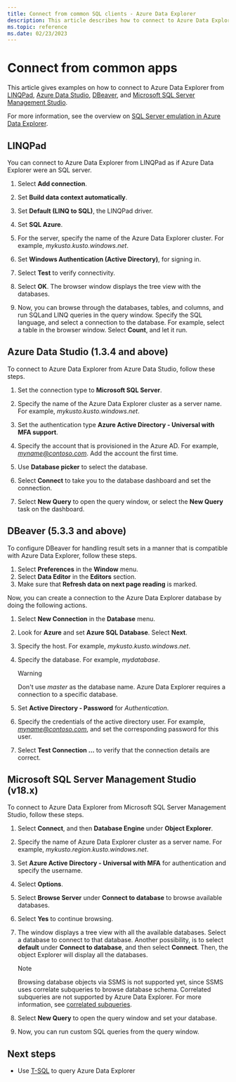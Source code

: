 ```yaml
---
title: Connect from common SQL clients - Azure Data Explorer
description: This article describes how to connect to Azure Data Explorer with SQL Server emulation from various clients in Azure Data Explorer.
ms.topic: reference
ms.date: 02/23/2023
---
```


# Connect from common apps

This article gives examples on how to connect to Azure Data Explorer from [LINQPad](#linqpad), [Azure Data Studio](#azure-data-studio-134-and-above), [DBeaver](#dbeaver-533-and-above), and [Microsoft SQL Server Management Studio](#microsoft-sql-server-management-studio-v18x).

For more information, see the overview on [SQL Server emulation in Azure Data Explorer](connect-sql-server-emulation.md).

## LINQPad

You can connect to Azure Data Explorer from LINQPad as if Azure Data Explorer were an SQL server.

1. Select **Add connection**.

1. Set **Build data context automatically**.

1. Set **Default (LINQ to SQL)**, the LINQPad driver.

1. Set **SQL Azure**.

1. For the server, specify the name of the Azure Data Explorer cluster. For example, *mykusto.kusto.windows.net*.

1. Set **Windows Authentication (Active Directory)**, for signing in.

1. Select **Test** to verify connectivity.

1. Select **OK**. The browser window displays the tree view with the databases.

1. Now, you can browse through the databases, tables, and columns, and run SQLand LINQ queries in the query window. Specify the SQL language, and select a connection to the database. For example, select a table in the browser window. Select **Count**, and let it run.

## Azure Data Studio (1.3.4 and above)

To connect to Azure Data Explorer from Azure Data Studio, follow these steps.

1. Set the connection type to **Microsoft SQL Server**.

1. Specify the name of the Azure Data Explorer cluster as a server name. For example, *mykusto.kusto.windows.net*.

1. Set the authentication type **Azure Active Directory - Universal with MFA support**.

1. Specify the account that is provisioned in the Azure AD. For example, *myname@contoso.com*. Add the account the first time.

1. Use **Database picker** to select the database.

1. Select **Connect** to take you to the database dashboard and set the connection.

1. Select **New Query** to open the query window, or select the **New Query** task on the dashboard.

## DBeaver (5.3.3 and above)

To configure DBeaver for handling result sets in a manner that is compatible with Azure Data Explorer, follow these steps.

1. Select **Preferences** in the **Window** menu.
1. Select **Data Editor** in the **Editors** section.
1. Make sure that **Refresh data on next page reading** is marked.

Now, you can create a connection to the Azure Data Explorer database by doing the following actions.

1. Select **New Connection** in the **Database** menu.

1. Look for **Azure** and set **Azure SQL Database**. Select **Next**.

1. Specify the host. For example, *mykusto.kusto.windows.net*.

1. Specify the database. For example, *mydatabase*.

   > [!WARNING]
   > Don't use *master* as the database name. Azure Data Explorer requires a connection to a specific database.

1. Set **Active Directory - Password** for *Authentication*.

1. Specify the credentials of the active directory user. For example, *myname@contoso.com*, and set the corresponding password for this user.

1. Select **Test Connection …** to verify that the connection details are correct.

## Microsoft SQL Server Management Studio (v18.x)

To connect to Azure Data Explorer from Microsoft SQL Server Management Studio, follow these steps.

1. Select **Connect**, and then **Database Engine** under **Object Explorer**.

1. Specify the name of Azure Data Explorer cluster as a server name. For example, *mykusto.region.kusto.windows.net*.

1. Set **Azure Active Directory - Universal with MFA** for authentication and specify the username.

1. Select **Options**.

1. Select **Browse Server** under **Connect to database** to browse available databases.

1. Select **Yes** to continue browsing.

1. The window displays a tree view with all the available databases. Select a database to connect to that database. Another possibility, is to select **default** under **Connect to database**, and then select **Connect**. Then, the object Explorer will display all the databases.

   > [!NOTE]
   > Browsing database objects via SSMS is not supported yet, since SSMS uses correlate subqueries to browse database schema.
   > Correlated subqueries are not supported by Azure Data Explorer. For more information, see [correlated subqueries](./kusto/api/tds/sqlknownissues.md#correlated-sub-queries).

1. Select **New Query** to open the query window and set your database.

1. Now, you can run custom SQL queries from the query window.

## Next steps

* Use [T-SQL](t-sql.md) to query Azure Data Explorer
